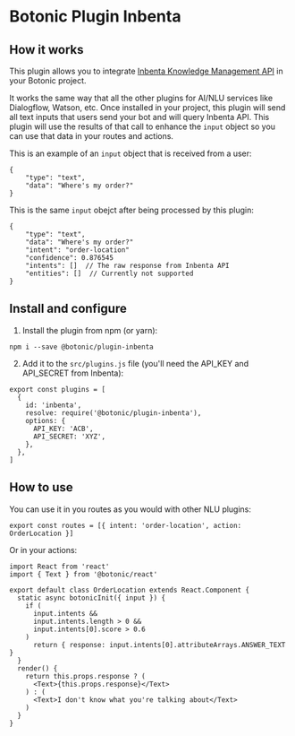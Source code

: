 # Botonic Plugin Inbenta

## How it works

This plugin allows you to integrate [Inbenta Knowledge Management API](https://developers.inbenta.io/knowledge-management/km-api/api-setup) in your Botonic project.

It works the same way that all the other plugins for AI/NLU services like Dialogflow, Watson, etc. Once installed in your project, this plugin will send all text inputs that users send your bot and will query Inbenta API. This plugin will use the results of that call to enhance the `input` object so you can use that data in your routes and actions.

This is an example of an `input` object that is received from a user:

```
{
    "type": "text",
    "data": "Where's my order?"
}
```

This is the same `input` obejct after being processed by this plugin:

```
{
    "type": "text",
    "data": "Where's my order?"
    "intent": "order-location"
    "confidence": 0.876545
    "intents": []  // The raw response from Inbenta API
    "entities": []  // Currently not supported
}
```

## Install and configure

1. Install the plugin from npm (or yarn):

```
npm i --save @botonic/plugin-inbenta
```

2. Add it to the `src/plugins.js` file (you'll need the API_KEY and API_SECRET from Inbenta):

```
export const plugins = [
  {
    id: 'inbenta',
    resolve: require('@botonic/plugin-inbenta'),
    options: {
      API_KEY: 'ACB',
      API_SECRET: 'XYZ',
    },
  },
]
```

## How to use

You can use it in you routes as you would with other NLU plugins:

```
export const routes = [{ intent: 'order-location', action: OrderLocation }]
```

Or in your actions:

```
import React from 'react'
import { Text } from '@botonic/react'

export default class OrderLocation extends React.Component {
  static async botonicInit({ input }) {
    if (
      input.intents &&
      input.intents.length > 0 &&
      input.intents[0].score > 0.6
    )
      return { response: input.intents[0].attributeArrays.ANSWER_TEXT }
  }
  render() {
    return this.props.response ? (
      <Text>{this.props.response}</Text>
    ) : (
      <Text>I don't know what you're talking about</Text>
    )
  }
}

```
